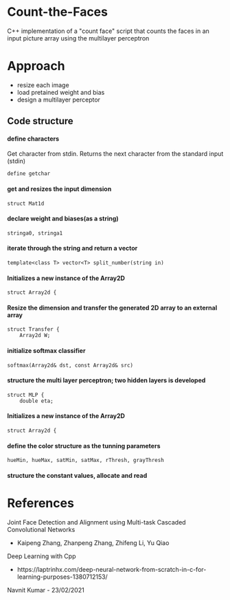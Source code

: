 # Count-the-Faces
C++ implementation of a "count face" script that counts the faces in an input picture array using the multilayer perceptron
# Approach
<ul>
  <li>resize each image</li>
  <li>load pretained weight and bias</li>
  <li>design a multilayer perceptor</li>
</ul>

## Code structure
#### define characters 
Get character from stdin. Returns the next character from the standard input (stdin)
```
define getchar
``` 
#### get and resizes the input dimension
```
struct Mat1d
``` 
#### declare weight and biases(as a string)
```
stringa0, stringa1
``` 
#### iterate through the string and return a vector
```
template<class T> vector<T> split_number(string in)
``` 
#### Initializes a new instance of the Array2D
```
struct Array2d {
``` 
#### Resize the dimension and transfer the generated 2D array to an external array
```
struct Transfer {
    Array2d W;
``` 
#### initialize softmax classifier
```
softmax(Array2d& dst, const Array2d& src) 
``` 
#### structure the multi layer perceptron; two hidden layers is developed
```
struct MLP {
    double eta;
``` 
#### Initializes a new instance of the Array2D
```
struct Array2d {
```
#### define the color structure as the tunning parameters
```
hueMin, hueMax, satMin, satMax, rThresh, grayThresh
``` 
#### structure the constant values, allocate and read
# References
Joint Face Detection and Alignment using Multi-task Cascaded Convolutional Networks
<ul><li>Kaipeng Zhang, Zhanpeng Zhang, Zhifeng Li, Yu Qiao</li></ul>
Deep Learning with Cpp
<ul><li>https://laptrinhx.com/deep-neural-network-from-scratch-in-c-for-learning-purposes-1380712153/</li></ul>
Navnit Kumar - 23/02/2021
